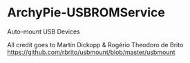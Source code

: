 # ArchyPie-USBROMService
Auto-mount USB Devices

All credit goes to Martin Dickopp & Rogério Theodoro de Brito https://github.com/rbrito/usbmount/blob/master/usbmount
